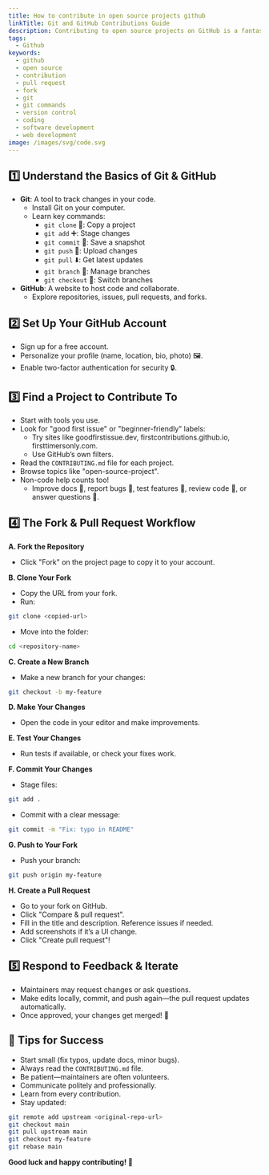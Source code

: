 ```yaml
---
title: How to contribute in open source projects github
linkTitle: Git and GitHub Contributions Guide
description: Contributing to open source projects on GitHub is a fantastic way to learn, collaborate, and give back to the developer community. Here's a step-by-step guide to help you get started with your first contribution.
tags:
  - Github
keywords:
  - github
  - open source
  - contribution
  - pull request
  - fork
  - git
  - git commands
  - version control
  - coding
  - software development
  - web development
image: /images/svg/code.svg
---
```



## 1️⃣ Understand the Basics of Git \& GitHub

- **Git**: A tool to track changes in your code.
    - Install Git on your computer.
    - Learn key commands:
        - `git clone` 🧲: Copy a project
        - `git add` ➕: Stage changes
        - `git commit` 💾: Save a snapshot
        - `git push` 🚀: Upload changes
        - `git pull` ⬇️: Get latest updates
        - `git branch` 🌿: Manage branches
        - `git checkout` 🔄: Switch branches
- **GitHub**: A website to host code and collaborate.
    - Explore repositories, issues, pull requests, and forks.


## 2️⃣ Set Up Your GitHub Account

- Sign up for a free account.
- Personalize your profile (name, location, bio, photo) 🖼️.
- Enable two-factor authentication for security 🔒.


## 3️⃣ Find a Project to Contribute To

- Start with tools you use.
- Look for "good first issue" or "beginner-friendly" labels:
    - Try sites like goodfirstissue.dev, firstcontributions.github.io, firsttimersonly.com.
    - Use GitHub’s own filters.
- Read the `CONTRIBUTING.md` file for each project.
- Browse topics like "open-source-project".
- Non-code help counts too!
    - Improve docs 📝, report bugs 🐞, test features 🧪, review code 🧐, or answer questions 💬.


## 4️⃣ The Fork \& Pull Request Workflow

**A. Fork the Repository**

- Click "Fork" on the project page to copy it to your account.

**B. Clone Your Fork**

- Copy the URL from your fork.
- Run:

```bash
git clone <copied-url>
```

- Move into the folder:

```bash
cd <repository-name>
```


**C. Create a New Branch**

- Make a new branch for your changes:

```bash
git checkout -b my-feature
```


**D. Make Your Changes**

- Open the code in your editor and make improvements.

**E. Test Your Changes**

- Run tests if available, or check your fixes work.

**F. Commit Your Changes**

- Stage files:

```bash
git add .
```

- Commit with a clear message:

```bash
git commit -m "Fix: typo in README"
```


**G. Push to Your Fork**

- Push your branch:

```bash
git push origin my-feature
```


**H. Create a Pull Request**

- Go to your fork on GitHub.
- Click "Compare \& pull request".
- Fill in the title and description. Reference issues if needed.
- Add screenshots if it’s a UI change.
- Click "Create pull request"!


## 5️⃣ Respond to Feedback \& Iterate

- Maintainers may request changes or ask questions.
- Make edits locally, commit, and push again—the pull request updates automatically.
- Once approved, your changes get merged! 🎉


## 🌟 Tips for Success

- Start small (fix typos, update docs, minor bugs).
- Always read the `CONTRIBUTING.md` file.
- Be patient—maintainers are often volunteers.
- Communicate politely and professionally.
- Learn from every contribution.
- Stay updated:

```bash
git remote add upstream <original-repo-url>
git checkout main
git pull upstream main
git checkout my-feature
git rebase main
```


**Good luck and happy contributing! 🚀**

